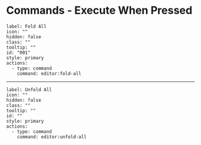 # Commands - Execute When Pressed

```meta-bind-button
label: Fold All
icon: ""
hidden: false
class: ""
tooltip: ""
id: "001"
style: primary
actions:
  - type: command
    command: editor:fold-all

```
***
```meta-bind-button
label: Unfold All
icon: ""
hidden: false
class: ""
tooltip: ""
id: ""
style: primary
actions:
  - type: command
    command: editor:unfold-all

```